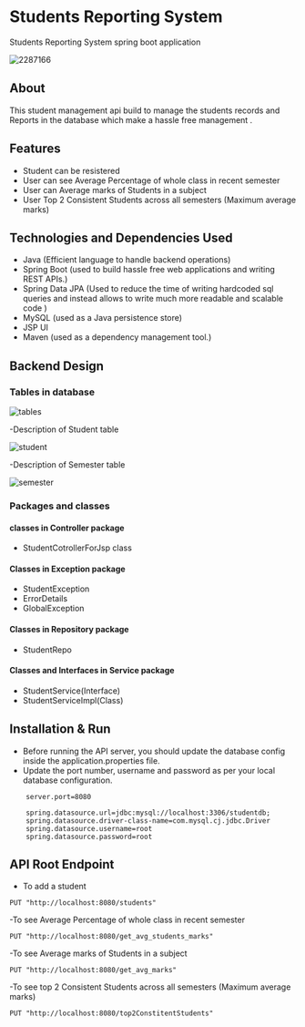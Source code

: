 # Students Reporting System 
Students Reporting System  spring boot application


![2287166](https://user-images.githubusercontent.com/105989482/221112361-f3769c31-1993-479e-ab49-b91f150c5d8e.jpg)


## About
This student management api build to manage the students records and Reports  in the database which make a hassle free management . 


## Features

- Student can be resistered
- User can see Average Percentage of whole class in recent semester
- User can Average marks of Students in a subject
- User Top 2 Consistent Students across all semesters (Maximum average marks)


## Technologies and Dependencies Used
- Java (Efficient language to handle backend operations)
- Spring Boot (used to build hassle free web applications and writing REST APIs.)
- Spring Data JPA (Used to reduce the time of writing hardcoded sql queries and instead allows to write much more readable and  scalable code )
- MySQL (used as a Java persistence store)
- JSP UI 
- Maven (used as a dependency management tool.)

## Backend Design 

###  Tables in database

![tables](https://user-images.githubusercontent.com/105989482/221114148-7305a62d-4f7a-46cd-aa17-192be206cbb3.png)


-Description of Student table

![student](https://user-images.githubusercontent.com/105989482/221114178-eb695cc3-8f33-48d3-8791-cd84f9b47602.png)


-Description of Semester table

![semester](https://user-images.githubusercontent.com/105989482/221114208-01764b38-c8b3-471c-8dc5-fe9fda646b64.png)




###  Packages and classes

#### classes in Controller package
- StudentCotrollerForJsp class

#### Classes in Exception package

- StudentException 
- ErrorDetails
- GlobalException

#### Classes in Repository package

- StudentRepo 

#### Classes and Interfaces in Service package

- StudentService(Interface)
- StudentServiceImpl(Class)

## Installation & Run
- Before running the API server, you should update the database config inside the application.properties file.
- Update the port number, username and password as per your local database configuration.

```
    server.port=8080

    spring.datasource.url=jdbc:mysql://localhost:3306/studentdb;
    spring.datasource.driver-class-name=com.mysql.cj.jdbc.Driver
    spring.datasource.username=root
    spring.datasource.password=root
```

## API Root Endpoint
- To add a student
```
PUT "http://localhost:8080/students"
```
-To see Average Percentage of whole class in recent semester
```
PUT "http://localhost:8080/get_avg_students_marks"
```

-To see Average marks of Students in a subject
```
PUT "http://localhost:8080/get_avg_marks"
```

-To see top 2 Consistent Students across all semesters (Maximum average marks)
```
PUT "http://localhost:8080/top2ConstitentStudents"
```
